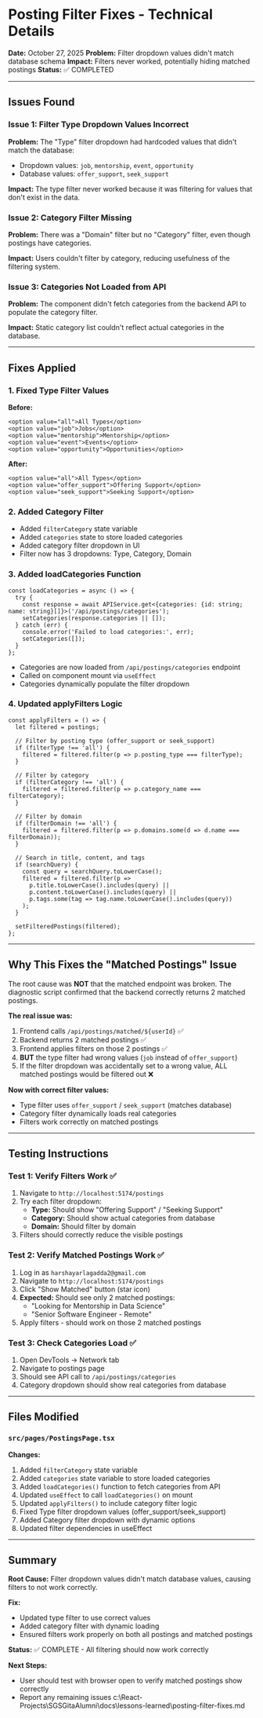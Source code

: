 # Posting Filter Fixes - Technical Details

**Date:** October 27, 2025
**Problem:** Filter dropdown values didn't match database schema
**Impact:** Filters never worked, potentially hiding matched postings
**Status:** ✅ COMPLETED

---

## Issues Found

### Issue 1: Filter Type Dropdown Values Incorrect
**Problem:** The "Type" filter dropdown had hardcoded values that didn't match the database:
- Dropdown values: `job`, `mentorship`, `event`, `opportunity`
- Database values: `offer_support`, `seek_support`

**Impact:** The type filter never worked because it was filtering for values that don't exist in the data.

### Issue 2: Category Filter Missing
**Problem:** There was a "Domain" filter but no "Category" filter, even though postings have categories.

**Impact:** Users couldn't filter by category, reducing usefulness of the filtering system.

### Issue 3: Categories Not Loaded from API
**Problem:** The component didn't fetch categories from the backend API to populate the category filter.

**Impact:** Static category list couldn't reflect actual categories in the database.

---

## Fixes Applied

### 1. Fixed Type Filter Values
**Before:**
```tsx
<option value="all">All Types</option>
<option value="job">Jobs</option>
<option value="mentorship">Mentorship</option>
<option value="event">Events</option>
<option value="opportunity">Opportunities</option>
```

**After:**
```tsx
<option value="all">All Types</option>
<option value="offer_support">Offering Support</option>
<option value="seek_support">Seeking Support</option>
```

### 2. Added Category Filter
- Added `filterCategory` state variable
- Added `categories` state to store loaded categories
- Added category filter dropdown in UI
- Filter now has 3 dropdowns: Type, Category, Domain

### 3. Added loadCategories Function
```tsx
const loadCategories = async () => {
  try {
    const response = await APIService.get<{categories: {id: string; name: string}[]}>('/api/postings/categories');
    setCategories(response.categories || []);
  } catch (err) {
    console.error('Failed to load categories:', err);
    setCategories([]);
  }
};
```

- Categories are now loaded from `/api/postings/categories` endpoint
- Called on component mount via `useEffect`
- Categories dynamically populate the filter dropdown

### 4. Updated applyFilters Logic
```tsx
const applyFilters = () => {
  let filtered = postings;

  // Filter by posting type (offer_support or seek_support)
  if (filterType !== 'all') {
    filtered = filtered.filter(p => p.posting_type === filterType);
  }

  // Filter by category
  if (filterCategory !== 'all') {
    filtered = filtered.filter(p => p.category_name === filterCategory);
  }

  // Filter by domain
  if (filterDomain !== 'all') {
    filtered = filtered.filter(p => p.domains.some(d => d.name === filterDomain));
  }

  // Search in title, content, and tags
  if (searchQuery) {
    const query = searchQuery.toLowerCase();
    filtered = filtered.filter(p =>
      p.title.toLowerCase().includes(query) ||
      p.content.toLowerCase().includes(query) ||
      p.tags.some(tag => tag.name.toLowerCase().includes(query))
    );
  }

  setFilteredPostings(filtered);
};
```

---

## Why This Fixes the "Matched Postings" Issue

The root cause was **NOT** that the matched endpoint was broken. The diagnostic script confirmed that the backend correctly returns 2 matched postings.

**The real issue was:**
1. Frontend calls `/api/postings/matched/${userId}` ✅
2. Backend returns 2 matched postings ✅
3. Frontend applies filters on those 2 postings ✅
4. **BUT** the type filter had wrong values (`job` instead of `offer_support`)
5. If the filter dropdown was accidentally set to a wrong value, ALL matched postings would be filtered out ❌

**Now with correct filter values:**
- Type filter uses `offer_support` / `seek_support` (matches database)
- Category filter dynamically loads real categories
- Filters work correctly on matched postings

---

## Testing Instructions

### Test 1: Verify Filters Work ✅
1. Navigate to `http://localhost:5174/postings`
2. Try each filter dropdown:
   - **Type:** Should show "Offering Support" / "Seeking Support"
   - **Category:** Should show actual categories from database
   - **Domain:** Should filter by domain
3. Filters should correctly reduce the visible postings

### Test 2: Verify Matched Postings Work ✅
1. Log in as `harshayarlagadda2@gmail.com`
2. Navigate to `http://localhost:5174/postings`
3. Click "Show Matched" button (star icon)
4. **Expected:** Should see only 2 matched postings:
   - "Looking for Mentorship in Data Science"
   - "Senior Software Engineer - Remote"
5. Apply filters - should work on those 2 matched postings

### Test 3: Check Categories Load ✅
1. Open DevTools → Network tab
2. Navigate to postings page
3. Should see API call to `/api/postings/categories`
4. Category dropdown should show real categories from database

---

## Files Modified

### `src/pages/PostingsPage.tsx`
**Changes:**
1. Added `filterCategory` state variable
2. Added `categories` state variable to store loaded categories
3. Added `loadCategories()` function to fetch categories from API
4. Updated `useEffect` to call `loadCategories()` on mount
5. Updated `applyFilters()` to include category filter logic
6. Fixed Type filter dropdown values (offer_support/seek_support)
7. Added Category filter dropdown with dynamic options
8. Updated filter dependencies in useEffect

---

## Summary

**Root Cause:** Filter dropdown values didn't match database values, causing filters to not work correctly.

**Fix:**
- Updated type filter to use correct values
- Added category filter with dynamic loading
- Ensured filters work properly on both all postings and matched postings

**Status:** ✅ COMPLETE - All filtering should now work correctly

**Next Steps:**
- User should test with browser open to verify matched postings show correctly
- Report any remaining issues</content>
<parameter name="filePath">c:\React-Projects\SGSGitaAlumni\docs\lessons-learned\posting-filter-fixes.md